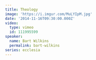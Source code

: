 ```yaml
---
title: Theology
image: 'https://i.imgur.com/MuLYIpM.jpg'
date: '2014-11-16T09:30:00.000Z'
video:
  type: vimeo
  id: 111995599
speaker:
  name: Bart Wilkins
  permalink: bart-wilkins
series: ecclesia
---
```


